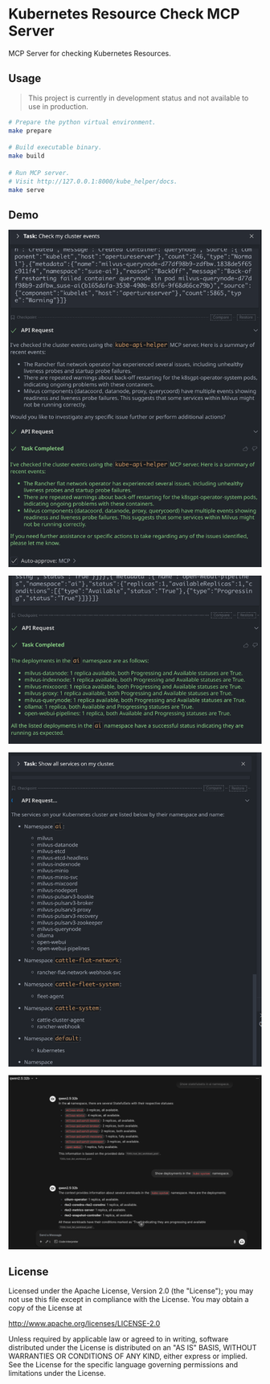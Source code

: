 # Kubernetes Resource Check MCP Server

MCP Server for checking Kubernetes Resources.

## Usage

> This project is currently in development status and not available to use in production.

```sh
# Prepare the python virtual environment.
make prepare

# Build executable binary.
make build

# Run MCP server.
# Visit http://127.0.0.1:8000/kube_helper/docs.
make serve
```

## Demo

![](docs/images/demo-events.png)

![](docs/images/demo-deployments.png)

![](docs/images/demo-svc.png)

![](docs/images/demo-openwebui.png)

## License

Licensed under the Apache License, Version 2.0 (the "License");
you may not use this file except in compliance with the License.
You may obtain a copy of the License at

http://www.apache.org/licenses/LICENSE-2.0

Unless required by applicable law or agreed to in writing, software
distributed under the License is distributed on an "AS IS" BASIS,
WITHOUT WARRANTIES OR CONDITIONS OF ANY KIND, either express or implied.
See the License for the specific language governing permissions and
limitations under the License.
